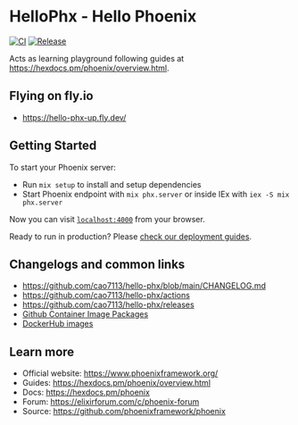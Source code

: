 # HelloPhx - Hello Phoenix

[![CI](https://github.com/cao7113/hello-phx/actions/workflows/ci.yml/badge.svg)](https://github.com/cao7113/hello-phx/actions/workflows/ci.yml)
[![Release](https://github.com/cao7113/hello-phx/actions/workflows/release.yml/badge.svg)](https://github.com/cao7113/hello-phx/actions/workflows/release.yml)

Acts as learning playground following guides at https://hexdocs.pm/phoenix/overview.html.

## Flying on fly.io

- https://hello-phx-up.fly.dev/

## Getting Started

To start your Phoenix server:

- Run `mix setup` to install and setup dependencies
- Start Phoenix endpoint with `mix phx.server` or inside IEx with `iex -S mix phx.server`

Now you can visit [`localhost:4000`](http://localhost:4000) from your browser.

Ready to run in production? Please [check our deployment guides](https://hexdocs.pm/phoenix/deployment.html).

## Changelogs and common links

- https://github.com/cao7113/hello-phx/blob/main/CHANGELOG.md
- https://github.com/cao7113/hello-phx/actions
- https://github.com/cao7113/hello-phx/releases
- [Github Container Image Packages](https://github.com/cao7113/hello-phx/pkgs/container/hello-phx)
- [DockerHub images](https://hub.docker.com/repository/docker/cao7113/hello-phx/general)

## Learn more

- Official website: https://www.phoenixframework.org/
- Guides: https://hexdocs.pm/phoenix/overview.html
- Docs: https://hexdocs.pm/phoenix
- Forum: https://elixirforum.com/c/phoenix-forum
- Source: https://github.com/phoenixframework/phoenix
